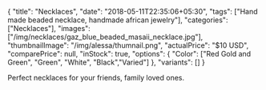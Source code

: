 {
    "title": "Necklaces",
    "date": "2018-05-11T22:35:06+05:30",
    "tags": ["Hand made beaded necklace, handmade african jewelry"],
    "categories": ["Necklaces"],
    "images": ["/img/necklaces/gaz_blue_beaded_masaii_necklace.jpg"],
    "thumbnailImage": "/img/alessa/thumnail.png",
    "actualPrice": "$10 USD",
    "comparePrice": null,
    "inStock": true,
    "options": {
            "Color": ["Red Gold and Green", "Green", "White", "Black","Varied"]
    },
    "variants": []
}

Perfect necklaces for your friends, family loved ones.
